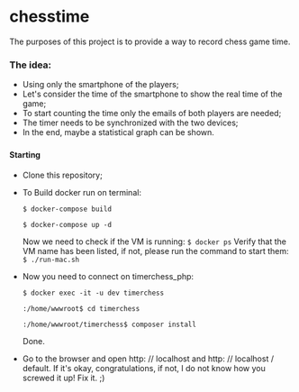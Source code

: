 # chesstime
The purposes of this project is to provide a way to record chess game time.
### The idea:
- Using only the smartphone of the players;
- Let's consider the time of the smartphone to show the real time of the game;
- To start counting the time only the emails of both players are needed;
- The timer needs to be synchronized with the two devices;
- In the end, maybe a statistical graph can be shown.
### 

#### Starting
- Clone this repository;
- To Build docker run on terminal:
    ```
    $ docker-compose build
    ```
    ```
    $ docker-compose up -d
    ```
    Now we need to check if the VM is running:
        ```
        $ docker ps
        ``` 
    Verify that the VM name has been listed, if not, please run the command to start them:
        ```
        $ ./run-mac.sh
        ``` 
- Now you need to connect on timerchess_php:

    ```
    $ docker exec -it -u dev timerchess
    ```
    ```
    :/home/wwwroot$ cd timerchess 
    ```
    ```
    :/home/wwwroot/timerchess$ composer install
    ```
    Done.
- Go to the browser and open http: // localhost and http: // localhost / default. If it's okay, congratulations, if not, I do not know how you screwed it up! Fix it. ;)
